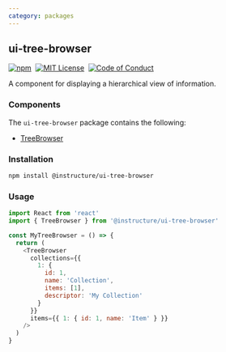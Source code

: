 ```yaml
---
category: packages
---
```


## ui-tree-browser

[![npm][npm]][npm-url]&nbsp;
[![MIT License][license-badge]][license]&nbsp;
[![Code of Conduct][coc-badge]][coc]

A component for displaying a hierarchical view of information.

### Components

The `ui-tree-browser` package contains the following:

- [TreeBrowser](#TreeBrowser)

### Installation

```sh
npm install @instructure/ui-tree-browser
```

### Usage

```js
import React from 'react'
import { TreeBrowser } from '@instructure/ui-tree-browser'

const MyTreeBrowser = () => {
  return (
    <TreeBrowser
      collections={{
        1: {
          id: 1,
          name: 'Collection',
          items: [1],
          descriptor: 'My Collection'
        }
      }}
      items={{ 1: { id: 1, name: 'Item' } }}
    />
  )
}
```

[npm]: https://img.shields.io/npm/v/@instructure/ui-tree-browser.svg
[npm-url]: https://npmjs.com/package/@instructure/ui-tree-browser
[license-badge]: https://img.shields.io/npm/l/instructure-ui.svg?style=flat-square
[license]: https://github.com/instructure/instructure-ui/blob/master/LICENSE
[coc-badge]: https://img.shields.io/badge/code%20of-conduct-ff69b4.svg?style=flat-square
[coc]: https://github.com/instructure/instructure-ui/blob/master/CODE_OF_CONDUCT.md
